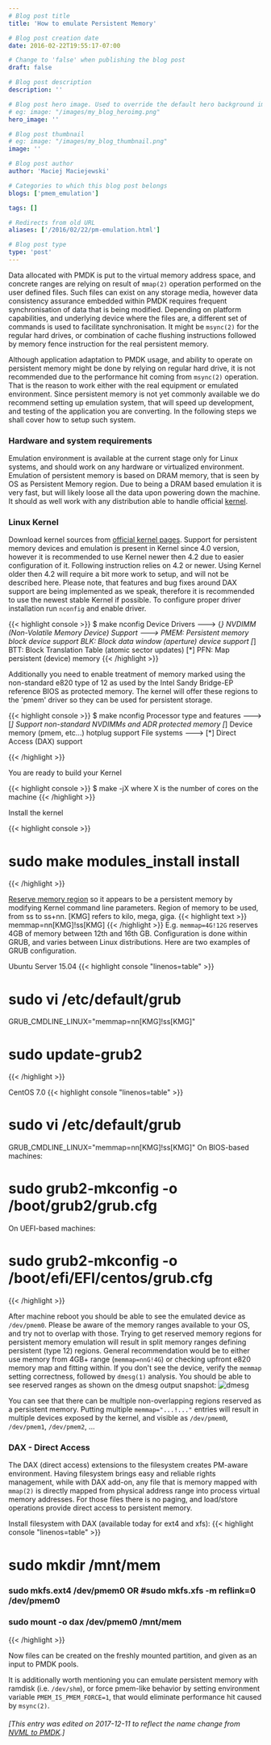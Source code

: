 ```yaml
---
# Blog post title
title: 'How to emulate Persistent Memory'

# Blog post creation date
date: 2016-02-22T19:55:17-07:00

# Change to 'false' when publishing the blog post
draft: false

# Blog post description
description: ''

# Blog post hero image. Used to override the default hero background image.
# eg: image: "/images/my_blog_heroimg.png"
hero_image: ''

# Blog post thumbnail
# eg: image: "/images/my_blog_thumbnail.png"
image: ''

# Blog post author
author: 'Maciej Maciejewski'

# Categories to which this blog post belongs
blogs: ['pmem_emulation']

tags: []

# Redirects from old URL
aliases: ['/2016/02/22/pm-emulation.html']

# Blog post type
type: 'post'
---
```


Data allocated with PMDK is put to the virtual memory address space, and concrete ranges are relying on result of `mmap(2)` operation performed on the user defined files.
Such files can exist on any storage media, however data consistency assurance embedded within PMDK requires frequent synchronisation of data that is being modified.
Depending on platform capabilities, and underlying device where the files are, a different set of commands is used to facilitate synchronisation.
It might be `msync(2)` for the regular hard drives, or combination of cache flushing instructions followed by memory fence instruction for the real persistent memory.

Although application adaptation to PMDK usage, and ability to operate on persistent memory might be done by relying on regular hard drive, it is not recommended due to the performance hit coming from `msync(2)` operation.
That is the reason to work either with the real equipment or emulated environment. Since persistent memory is not yet commonly available we do recommend setting up emulation system, that will speed up development, and testing of the application you are converting. In the following steps we shall cover how to setup such system.

### Hardware and system requirements

Emulation environment is available at the current stage only for Linux systems, and should work on any hardware or virtualized environment. Emulation of persistent memory is based on DRAM memory, that is seen by OS as Persistent Memory region. Due to being a DRAM based emulation it is very fast, but will likely loose all the data upon powering down the machine.
It should as well work with any distribution able to handle official [kernel](https://www.kernel.org/).

### Linux Kernel

Download kernel sources from [official kernel pages](https://www.kernel.org/).
Support for persistent memory devices and emulation is present in Kernel since 4.0 version, however it is recommended to use Kernel newer then 4.2 due to easier configuration of it. Following instruction relies on 4.2 or newer. Using Kernel older then 4.2 will require a bit more work to setup, and will not be described here.
Please note, that features and bug fixes around DAX support are being implemented as we speak, therefore it is recommended to use the newest stable Kernel if possible.
To configure proper driver installation run `nconfig` and enable driver.

{{< highlight console >}}
$ make nconfig
Device Drivers --->
{_} NVDIMM (Non-Volatile Memory Device) Support --->
<M> PMEM: Persistent memory block device support
<M> BLK: Block data window (aperture) device support
[_] BTT: Block Translation Table (atomic sector updates)
[*] PFN: Map persistent (device) memory
{{< /highlight >}}

Additionally you need to enable treatment of memory marked using the non-standard e820 type of 12 as used by the Intel Sandy Bridge-EP reference BIOS as protected memory. The kernel will offer these regions to the 'pmem' driver so they can be used for persistent storage.

{{< highlight console >}}
$ make nconfig
Processor type and features --->
[*] Support non-standard NVDIMMs and ADR protected memory
[*] Device memory (pmem, etc...) hotplug support
File systems --->
[*] Direct Access (DAX) support

{{< /highlight >}}

You are ready to build your Kernel

{{< highlight console >}}
$ make -jX
where X is the number of cores on the machine
{{< /highlight >}}

Install the kernel

{{< highlight console >}}

# sudo make modules_install install

{{< /highlight >}}

[Reserve memory region](https://nvdimm.wiki.kernel.org/how_to_choose_the_correct_memmap_kernel_parameter_for_pmem_on_your_system) so it appears to be a persistent memory by modifying Kernel command line parameters.
Region of memory to be used, from ss to ss+nn. [KMG] refers to kilo, mega, giga.
{{< highlight text >}}
memmap=nn[KMG]!ss[KMG]
{{< /highlight >}}
E.g. `memmap=4G!12G` reserves 4GB of memory between 12th and 16th GB.
Configuration is done within GRUB, and varies between Linux distributions.
Here are two examples of GRUB configuration.

Ubuntu Server 15.04
{{< highlight console "linenos=table" >}}

# sudo vi /etc/default/grub

GRUB_CMDLINE_LINUX="memmap=nn[KMG]!ss[KMG]"

# sudo update-grub2

{{< /highlight >}}

CentOS 7.0
{{< highlight console "linenos=table" >}}

# sudo vi /etc/default/grub

GRUB_CMDLINE_LINUX="memmap=nn[KMG]!ss[KMG]"
On BIOS-based machines:

# sudo grub2-mkconfig -o /boot/grub2/grub.cfg

On UEFI-based machines:

# sudo grub2-mkconfig -o /boot/efi/EFI/centos/grub.cfg

{{< /highlight >}}

After machine reboot you should be able to see the emulated device as `/dev/pmem0`. Please be aware of the memory ranges available to your OS, and try not to overlap with those. Trying to get reserved memory regions for persistent memory emulation will result in split memory ranges defining persistent (type 12) regions. General recommendation would be to either use memory from 4GB+ range (`memmap=nnG!4G`) or checking upfront e820 memory map and fitting within.
If you don't see the device, verify the `memmap` setting correctness, followed by `dmesg(1)` analysis. You should be able to see reserved ranges as shown on the dmesg output snapshot:
![dmesg](/images/posts/dmesg.png)

You can see that there can be multiple non-overlapping regions reserved as a persistent memory. Putting multiple `memmap="...!..."` entries will result in multiple devices exposed by the kernel, and visible as `/dev/pmem0`, `/dev/pmem1`, `/dev/pmem2`, ...

### DAX - Direct Access

The DAX (direct access) extensions to the filesystem creates PM-aware environment.
Having filesystem brings easy and reliable rights management, while with DAX add-on, any file that is memory mapped with `mmap(2)` is directly mapped from physical address range into process virtual memory addresses.
For those files there is no paging, and load/store operations provide direct access to persistent memory.

Install filesystem with DAX (available today for ext4 and xfs):
{{< highlight console "linenos=table" >}}

# sudo mkdir /mnt/mem

### sudo mkfs.ext4 /dev/pmem0 OR #sudo mkfs.xfs -m reflink=0 /dev/pmem0

### sudo mount -o dax /dev/pmem0 /mnt/mem

{{< /highlight >}}

Now files can be created on the freshly mounted partition, and given as an input to PMDK pools.

It is additionally worth mentioning you can emulate persistent memory with ramdisk (i.e. `/dev/shm`), or force pmem-like behavior by setting environment variable `PMEM_IS_PMEM_FORCE=1`, that would eliminate performance hit caused by `msync(2)`.

###### [This entry was edited on 2017-12-11 to reflect the name change from [NVML to PMDK](/blog/2017/12/announcing-the-persistent-memory-development-kit).]
